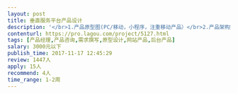 ```yaml
---                
layout: post       
title: 垂直服务平台产品设计           
description: '</br>1.产品原型图(PC/移动，小程序，注重移动产品）</br>2.产品架构完整（偏向于客户的互动营销）</br>（核心在小程序和公众号开展，需着重移动方面的产品设计，考虑用户体验）</br>'     
contenturl: https://pro.lagou.com/project/5127.html      
tags: [产品经理,产品咨询,需求撰写,原型设计,网站产品,后台产品]            
salary: 3000元以下          
publish_time: 2017-11-17 12:45:29         
review: 1447人                   
apply: 15人                   
recommend: 4人                   
time_range: 1-2周              
---                 
```

